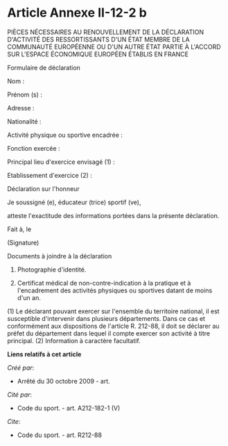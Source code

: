 # Article Annexe II-12-2 b

PIÈCES NÉCESSAIRES AU RENOUVELLEMENT DE LA DÉCLARATION D'ACTIVITÉ DES RESSORTISSANTS D'UN ÉTAT MEMBRE DE LA COMMUNAUTÉ
EUROPÉENNE OU D'UN AUTRE ÉTAT PARTIE À L'ACCORD SUR L'ESPACE ÉCONOMIQUE EUROPÉEN ÉTABLIS EN FRANCE 

Formulaire de déclaration 

Nom : 

Prénom (s) : 

Adresse : 

Nationalité : 

Activité physique ou sportive encadrée : 

Fonction exercée : 

Principal lieu d'exercice envisagé (1) : 

Etablissement d'exercice (2) : 

Déclaration sur l'honneur 

Je soussigné (e), éducateur (trice) sportif (ve), 

atteste l'exactitude des informations portées dans la présente déclaration. 

Fait à, le 

(Signature) 

Documents à joindre à la déclaration 

1. Photographie d'identité. 

2. Certificat médical de non-contre-indication à la pratique et à l'encadrement des activités physiques ou sportives datant
de moins d'un an. 

(1) Le déclarant pouvant exercer sur l'ensemble du territoire national, il est susceptible d'intervenir dans plusieurs
départements. Dans ce cas et conformément aux dispositions de l'article R. 212-88, il doit se déclarer au préfet du
département dans lequel il compte exercer son activité à titre principal. (2) Information à caractère facultatif.

**Liens relatifs à cet article**

_Créé par_:

  - Arrêté du 30 octobre 2009 - art.

_Cité par_:

  - Code du sport. - art. A212-182-1 (V)

_Cite_:

  - Code du sport. - art. R212-88
